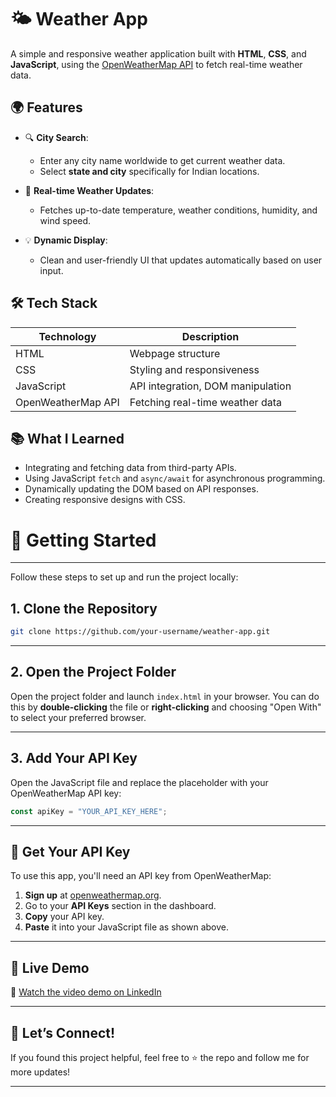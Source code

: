 # 🌤️ Weather App

A simple and responsive weather application built with **HTML**, **CSS**, and **JavaScript**, using the [OpenWeatherMap API](https://openweathermap.org) to fetch real-time weather data.

## 🌍 Features

- 🔍 **City Search**:  
  - Enter any city name worldwide to get current weather data.  
  - Select **state and city** specifically for Indian locations.

- 📡 **Real-time Weather Updates**:  
  - Fetches up-to-date temperature, weather conditions, humidity, and wind speed.

- 💡 **Dynamic Display**:  
  - Clean and user-friendly UI that updates automatically based on user input.

## 🛠 Tech Stack

| Technology         | Description                            |
|--------------------|----------------------------------------|
| HTML               | Webpage structure                      |
| CSS                | Styling and responsiveness             |
| JavaScript         | API integration, DOM manipulation      |
| OpenWeatherMap API | Fetching real-time weather data        |

## 📚 What I Learned

- Integrating and fetching data from third-party APIs.
- Using JavaScript `fetch` and `async/await` for asynchronous programming.
- Dynamically updating the DOM based on API responses.
- Creating responsive designs with CSS.

# 🚀 Getting Started

-----

Follow these steps to set up and run the project locally:

## 1. Clone the Repository

```bash
git clone https://github.com/your-username/weather-app.git
```
-----

## 2. Open the Project Folder

Open the project folder and launch `index.html` in your browser. You can do this by **double-clicking** the file or **right-clicking** and choosing "Open With" to select your preferred browser.

-----

## 3. Add Your API Key

Open the JavaScript file and replace the placeholder with your OpenWeatherMap API key:

```javascript
const apiKey = "YOUR_API_KEY_HERE";
```

-----

## 🔑 Get Your API Key

To use this app, you'll need an API key from OpenWeatherMap:

1.  **Sign up** at [openweathermap.org](https://openweathermap.org/).
2.  Go to your **API Keys** section in the dashboard.
3.  **Copy** your API key.
4.  **Paste** it into your JavaScript file as shown above.

-----

## 📎 Live Demo

🎥 [Watch the video demo on LinkedIn](https://www.linkedin.com/posts/anyaporwal_webdevelopment-javascript-html-activity-7303307133322719235-7iun?utm_source=share&utm_medium=member_desktop&rcm=ACoAAEPtVFoB9cxGvs3JVl8uOffFnNVy2zE-wEI)

-----

## 🙌 Let’s Connect\!

If you found this project helpful, feel free to ⭐ the repo and follow me for more updates!

-----
